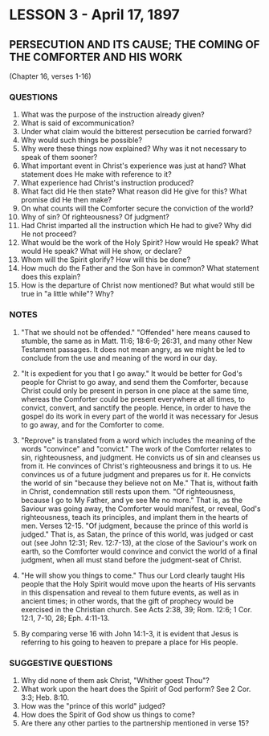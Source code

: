 # LESSON 3 - April 17, 1897
## PERSECUTION AND ITS CAUSE; THE COMING OF THE COMFORTER AND HIS WORK
(Chapter 16, verses 1-16)

### QUESTIONS

1. What was the purpose of the instruction already given?
2. What is said of excommunication?
3. Under what claim would the bitterest persecution be carried forward?
4. Why would such things be possible?
5. Why were these things now explained? Why was it not necessary to speak of them sooner?
6. What important event in Christ's experience was just at hand? What statement does He make with reference to it?
7. What experience had Christ's instruction produced?
8. What fact did He then state? What reason did He give for this? What promise did He then make?
9. On what counts will the Comforter secure the conviction of the world?
10. Why of sin? Of righteousness? Of judgment?
11. Had Christ imparted all the instruction which He had to give? Why did He not proceed?
12. What would be the work of the Holy Spirit? How would He speak? What would He speak? What will He show, or declare?
13. Whom will the Spirit glorify? How will this be done?
14. How much do the Father and the Son have in common? What statement does this explain?
15. How is the departure of Christ now mentioned? But what would still be true in "a little while"? Why?

### NOTES

1. "That we should not be offended." "Offended" here means caused to stumble, the same as in Matt. 11:6; 18:6-9; 26:31, and many other New Testament passages. It does not mean angry, as we might be led to conclude from the use and meaning of the word in our day.

2. "It is expedient for you that I go away." It would be better for God's people for Christ to go away, and send them the Comforter, because Christ could only be present in person in one place at the same time, whereas the Comforter could be present everywhere at all times, to convict, convert, and sanctify the people. Hence, in order to have the gospel do its work in every part of the world it was necessary for Jesus to go away, and for the Comforter to come.

3. "Reprove" is translated from a word which includes the meaning of the words "convince" and "convict." The work of the Comforter relates to sin, righteousness, and judgment. He convicts us of sin and cleanses us from it. He convinces of Christ's righteousness and brings it to us. He convinces us of a future judgment and prepares us for it. He convicts the world of sin "because they believe not on Me." That is, without faith in Christ, condemnation still rests upon them. "Of righteousness, because I go to My Father, and ye see Me no more." That is, as the Saviour was going away, the Comforter would manifest, or reveal, God's righteousness, teach its principles, and implant them in the hearts of men. Verses 12-15. "Of judgment, because the prince of this world is judged." That is, as Satan, the prince of this world, was judged or cast out (see John 12:31; Rev. 12:7-13), at the close of the Saviour's work on earth, so the Comforter would convince and convict the world of a final judgment, when all must stand before the judgment-seat of Christ.

4. "He will show you things to come." Thus our Lord clearly taught His people that the Holy Spirit would move upon the hearts of His servants in this dispensation and reveal to them future events, as well as in ancient times; in other words, that the gift of prophecy would be exercised in the Christian church. See Acts 2:38, 39; Rom. 12:6; 1 Cor. 12:1, 7-10, 28; Eph. 4:11-13.

5. By comparing verse 16 with John 14:1-3, it is evident that Jesus is referring to his going to heaven to prepare a place for His people.

### SUGGESTIVE QUESTIONS

1. Why did none of them ask Christ, "Whither goest Thou"?
2. What work upon the heart does the Spirit of God perform? See 2 Cor. 3:3; Heb. 8:10.
3. How was the "prince of this world" judged?
4. How does the Spirit of God show us things to come?
5. Are there any other parties to the partnership mentioned in verse 15?